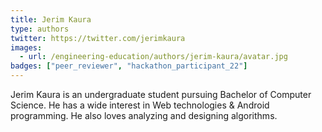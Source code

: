 ```yaml
---
title: Jerim Kaura
type: authors
twitter: https://twitter.com/jerimkaura
images:
  - url: /engineering-education/authors/jerim-kaura/avatar.jpg 
badges: ["peer_reviewer", "hackathon_participant_22"]
---
```

Jerim Kaura is an undergraduate student pursuing Bachelor of Computer Science. He has a wide interest in Web technologies & Android programming. He also loves analyzing and designing algorithms.

